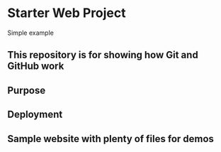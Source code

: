 # Starter Web Project

Simple example

## This repository is for showing how Git and GitHub work

## Purpose

## Deployment

## Sample website with plenty of files for demos